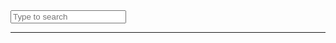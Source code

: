 <!-- Html Elements for Search -->
<div id="search-container">
<input class="form-control mr-sm-2" type="text" id="search-input" placeholder="Type to search">
<hr/>
<ul id="results-container"></ul>
</div>

<!-- Script pointing to search.js -->
<script src="/learn/assets/js/search.js" type="text/javascript"></script>

<!-- Configuration -->
<script>
SimpleJekyllSearch({
  searchInput: document.getElementById('search-input'),
  resultsContainer: document.getElementById('results-container'),
  json: '/learn/search.json'
})
</script>